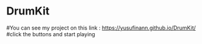 # DrumKit
#You can see my project on this link : https://yusufinann.github.io/DrumKit/
#click the buttons and start playing

